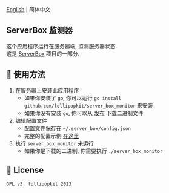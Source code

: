 [English](README.md) | 简体中文

## ServerBox 监测器
这个应用程序运行在服务器端, 监测服务器状态.  
这是 [ServerBox](https://github.com/lollipopkit/flutter_server_box) 项目的一部分.

## 📖 使用方法
1. 在服务器上安装此应用程序
    - 如果你安装了 `go`, 你可以运行 `go install github.com/lollipopkit/server_box_monitor` 来安装
    - 如果你没有安装 `go`, 你可以从 [发布](https://github.com/lollipopkit/server_box_monitor/releases) 下载二进制文件
2. 编辑配置文件
    - 配置文件保存在 `~/.server_box/config.json`
    - 完整的配置示例 [在这里](doc/CONFIG_zh.jsonc)
3. 执行 `server_box_monitor` 来运行
    - 如果你是下载的二进制, 你需要执行 `./server_box_monitor`

## 🔖 License
`GPL v3. lollipopkit 2023`